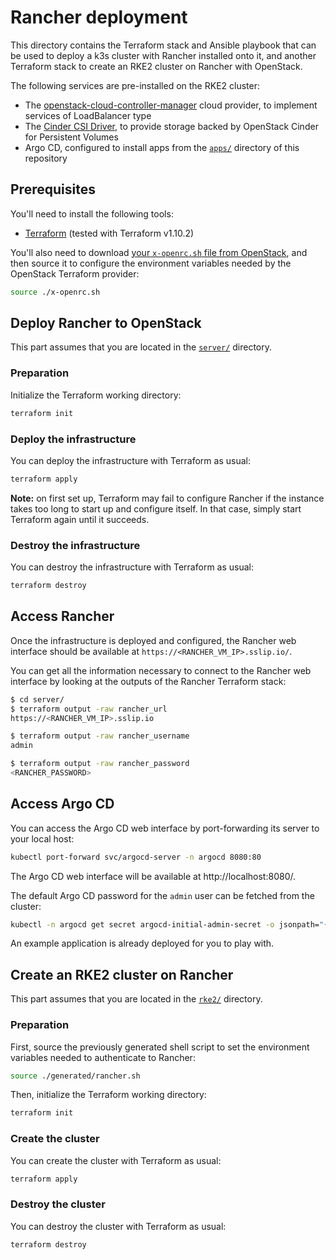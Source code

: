 # Rancher deployment

This directory contains the Terraform stack and Ansible playbook that can be
used to deploy a k3s cluster with Rancher installed onto it, and another
Terraform stack to create an RKE2 cluster on Rancher with OpenStack.

The following services are pre-installed on the RKE2 cluster:

- The
  [openstack-cloud-controller-manager](https://github.com/kubernetes/cloud-provider-openstack/blob/master/docs/openstack-cloud-controller-manager/using-openstack-cloud-controller-manager.md)
  cloud provider, to implement services of LoadBalancer type
- The [Cinder CSI
  Driver](https://github.com/kubernetes/cloud-provider-openstack/blob/master/docs/cinder-csi-plugin/using-cinder-csi-plugin.md),
  to provide storage backed by OpenStack Cinder for Persistent Volumes
- Argo CD, configured to install apps from the [`apps/`](../apps/) directory of
  this repository

## Prerequisites

You'll need to install the following tools:

- [Terraform](https://developer.hashicorp.com/terraform/install) (tested with Terraform v1.10.2)

You'll also need to download [your `x-openrc.sh` file from
OpenStack](https://horizon-openstack.apps.osp.do.intra/dashboard/project/api_access/openrc/),
and then source it to configure the environment variables needed by the
OpenStack Terraform provider:

```sh
source ./x-openrc.sh
```

## Deploy Rancher to OpenStack

This part assumes that you are located in the [`server/`](./server/) directory.

### Preparation

Initialize the Terraform working directory:

```sh
terraform init
```

### Deploy the infrastructure

You can deploy the infrastructure with Terraform as usual:

```sh
terraform apply
```

**Note:** on first set up, Terraform may fail to configure Rancher if the
instance takes too long to start up and configure itself. In that case, simply
start Terraform again until it succeeds.

### Destroy the infrastructure

You can destroy the infrastructure with Terraform as usual:

```sh
terraform destroy
```

## Access Rancher

Once the infrastructure is deployed and configured, the Rancher web interface
should be available at `https://<RANCHER_VM_IP>.sslip.io/`.

You can get all the information necessary to connect to the Rancher web
interface by looking at the outputs of the Rancher Terraform stack:

```sh
$ cd server/
$ terraform output -raw rancher_url     
https://<RANCHER_VM_IP>.sslip.io

$ terraform output -raw rancher_username
admin

$ terraform output -raw rancher_password
<RANCHER_PASSWORD>
```

## Access Argo CD

You can access the Argo CD web interface by port-forwarding its server to your
local host:

```sh
kubectl port-forward svc/argocd-server -n argocd 8080:80
```

The Argo CD web interface will be available at http://localhost:8080/.

The default Argo CD password for the `admin` user can be fetched from the
cluster:

```sh
kubectl -n argocd get secret argocd-initial-admin-secret -o jsonpath="{.data.password}" | base64 -d
```

An example application is already deployed for you to play with.

## Create an RKE2 cluster on Rancher

This part assumes that you are located in the [`rke2/`](./rke2/) directory.

### Preparation

First, source the previously generated shell script to set the environment
variables needed to authenticate to Rancher:

```sh
source ./generated/rancher.sh
```

Then, initialize the Terraform working directory:

```sh
terraform init
```

### Create the cluster

You can create the cluster with Terraform as usual:

```sh
terraform apply
```

### Destroy the cluster

You can destroy the cluster with Terraform as usual:

```sh
terraform destroy
```
